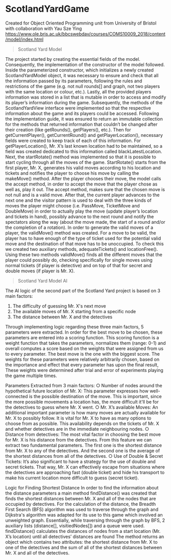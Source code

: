 # ScotlandYardGame
Created for Object Oriented Programming unit from University of Bristol with collaboration with Yau Sze Ying 
https://www.ole.bris.ac.uk/bbcswebdav/courses/COMS10009_2018/content/model/index.html


> Scotland Yard Model 

The project started by creating the essential fields of the model. Consequently, the implementation of the constructor of the model followed. Inside the parameterized constructor, which initializes a newly created ScotlandYardModel object, it was necessary to ensure and check that all the information passed by its parameters, following the rules and restrictions of the game (e.g. not null rounds[] and graph, not two players with the same location or colour, etc.). Lastly, all the provided players information was stored in a list that is mutable in order to access and modify its player’s information during the game.
Subsequently, the methods of the ScotlandYardView interface were implemented so that the respective information about the game and its players could be accessed. Following the implementation guide, it was ensured to return an immutable collection for the methods that returned information that couldn’t be changed after their creation (like getRounds(), getPlayers(), etc.). Then for getCurrentPlayer(), getCurrentRound() and getPlayerLocation(), necessary fields were created to keep track of each of this information. For getPlayerLocation(), Mr. X’s last known location had to be maintained, so a field was created dedicated to this information called blackLatestLocation.
Next, the startRotate() method was implemented so that it is possible to start cycling through all the moves of the game. StartRotate() starts from the first player, Mr. X, generates his valid moves according to his location and tickets and notifies the player to choose his move by calling the makeMove() method. After the player chooses their move, the model calls the accept method, in order to accept the move that the player chose as well as, play it out. The accept method, makes sure that the chosen move is not null and is a valid move. After that, the current player advances to the next one and the visitor pattern is used to deal with the three kinds of moves the player might choose (i.e. PassMove, TicketMove and DoubleMove) in order to actually play the move (update player’s location and tickets in hand), possibly advance to the next round and notify the spectators along the way (about the move made, the start of a round and/or the completion of a rotation). In order to generate the valid moves of a player, the validMove() method was created. For a move to be valid, the player has to have enough of the type of ticket used for the potential valid move and the destination of that move has to be unoccupied. To check this we created two auxiliary methods, adequateTickets() and locationFree(). Using these two methods validMove() finds all the different moves that the player could possibly do, checking specifically for single moves using normal tickets (if player is detective) and on top of that for secret and double moves (if player is Mr. X).


> Scotland Yard Model AI 

The AI logic of the second part of the Scotland Yard project is based on 3 main factors: 
1. The difficulty of guessing Mr. X's next move 
2. The available moves of Mr. X starting from a specific node 
3. The distance between Mr. X and the detectives 

Through implementing logic regarding these three main factors, 5 parameters were extracted. In order for the best move to be chosen, these parameters are entered into a scoring function. This scoring function is a weight function that takes the parameters, normalizes them (range: 0-1) and overall computes a score based on the weights that were assigned from us to every parameter. The best move is the one with the biggest score. The weights for these parameters were relatively arbitrarily chosen, based on the importance and effect that every parameter has upon the final result, These weights were determined after trial and error of experiments playing the game multiple times.


Parameters Extracted from 3 main factors: 
○ Number of nodes around the hypothetical future location of Mr. X: This parameter expresses how well-connected is the possible destination of the move. This is important, since the more possible movements a location has, the more difficult it'll be for the detectives to guess where Mr. X went.
○ Mr. X’s available Moves: An additional important parameter is how many moves are actually available for Mr. X to possibly follow. It is vital for Mr. X to have as many options to choose from as possible. This availability depends on the tickets of Mr. X and whether detectives are in the immediate neighbouring nodes. 
○ Distance from detectives: The most vital factor in choosing the best move for Mr. X is his distance from the detectives. From this feature we can extract two fundamental parameters. The first one is the shortest distance from Mr. X to any of the detectives. And the second one is the average of the shortest distances from all of the detectives. 
○ Use of Double & Secret Tickets: It’s also significant to have a strategy for the use of double and secret tickets. That way, Mr. X can effectively escape from situations where the detectives are approaching fast (double ticket) and hide his transport to make his current location more difficult to guess (secret ticket).

Logic for Finding Shortest Distance 
In order to find the information about the distance parameters a main method findDistance() was created that finds the shortest distances between Mr. X and all of the nodes that are occupied by detectives. For the calculation of the distance, the Breadth First Search (BFS) algorithm was used to traverse through the graph and Dijkstra's algorithm was adapted for its use to this game which involved an unweighted graph. Essentially, while traversing through the graph by BFS, 2 auxiliary lists (distance[], visitiedNodes[]) and a queue were used. findDistance() calculates the distances of nodes from a start location (Mr. X’s location) until all detectives’ distances are found The method returns an object which contains two attributes: the shortest distance from Mr. X to one of the detectives and the sum of all of the shortest distances between Mr. X and all of the detectives.
